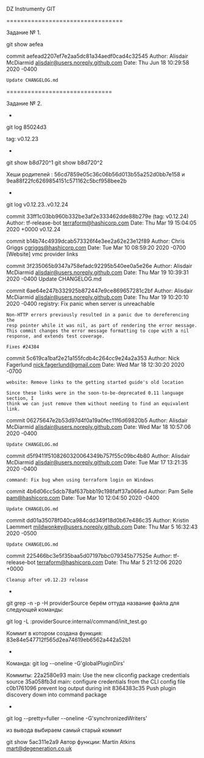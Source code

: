 
DZ  Instrumenty GIT

================================= 

Задание № 1. 

git show  aefea

commit aefead2207ef7e2aa5dc81a34aedf0cad4c32545
Author: Alisdair McDiarmid <alisdair@users.noreply.github.com>
Date:   Thu Jun 18 10:29:58 2020 -0400

    Update CHANGELOG.md

==============================


Задание № 2.

  - 
git log 85024d3

tag: v0.12.23

  - 

git show b8d720^1
git show b8d720^2

Хеши родителей :   56cd7859e05c36c06b56d013b55a252d0bb7e158  и 9ea88f22fc6269854151c571162c5bcf958bee2b

  - 

git log v0.12.23..v0.12.24

 commit 33ff1c03bb960b332be3af2e333462dde88b279e (tag: v0.12.24)
Author: tf-release-bot <terraform@hashicorp.com>
Date:   Thu Mar 19 15:04:05 2020 +0000
    v0.12.24

commit b14b74c4939dcab573326f4e3ee2a62e23e12f89
Author: Chris Griggs <cgriggs@hashicorp.com>
Date:   Tue Mar 10 08:59:20 2020 -0700
    [Website] vmc provider links

commit 3f235065b9347a758efadc92295b540ee0a5e26e
Author: Alisdair McDiarmid <alisdair@users.noreply.github.com>
Date:   Thu Mar 19 10:39:31 2020 -0400
    Update CHANGELOG.md

commit 6ae64e247b332925b872447e9ce869657281c2bf
Author: Alisdair McDiarmid <alisdair@users.noreply.github.com>
Date:   Thu Mar 19 10:20:10 2020 -0400
    registry: Fix panic when server is unreachable

    Non-HTTP errors previously resulted in a panic due to dereferencing the
    resp pointer while it was nil, as part of rendering the error message.
    This commit changes the error message formatting to cope with a nil
    response, and extends test coverage.

    Fixes #24384

commit 5c619ca1baf2e21a155fcdb4c264cc9e24a2a353
Author: Nick Fagerlund <nick.fagerlund@gmail.com>
Date:   Wed Mar 18 12:30:20 2020 -0700

    website: Remove links to the getting started guide's old location

    Since these links were in the soon-to-be-deprecated 0.11 language section, I
    think we can just remove them without needing to find an equivalent link.

commit 06275647e2b53d97d4f0a19a0fec11f6d69820b5
Author: Alisdair McDiarmid <alisdair@users.noreply.github.com>
Date:   Wed Mar 18 10:57:06 2020 -0400
 
    Update CHANGELOG.md

commit d5f9411f5108260320064349b757f55c09bc4b80
Author: Alisdair McDiarmid <alisdair@users.noreply.github.com>
Date:   Tue Mar 17 13:21:35 2020 -0400

    command: Fix bug when using terraform login on Windows

commit 4b6d06cc5dcb78af637bbb19c198faff37a066ed
Author: Pam Selle <pam@hashicorp.com>
Date:   Tue Mar 10 12:04:50 2020 -0400

    Update CHANGELOG.md

commit dd01a35078f040ca984cdd349f18d0b67e486c35
Author: Kristin Laemmert <mildwonkey@users.noreply.github.com>
Date:   Thu Mar 5 16:32:43 2020 -0500

    Update CHANGELOG.md

commit 225466bc3e5f35baa5d07197bbc079345b77525e
Author: tf-release-bot <terraform@hashicorp.com>
Date:   Thu Mar 5 21:12:06 2020 +0000

    Cleanup after v0.12.23 release


 - 

git grep -n -p  -H providerSource
берём оттуда название файла для следующей команды:

git log -L :providerSource:internal/command/init_test.go

Коммит в котором создана функция:
83e84e547712f565d2ea74619eb6562a442a52b1


 - 
Команда:
git log --oneline -G'globalPluginDirs'

Коммиты:
22a2580e93 main: Use the new cliconfig package credentials source
35a058fb3d main: configure credentials from the CLI config file
c0b1761096 prevent log output during init
8364383c35 Push plugin discovery down into command package


 -

git log --pretty=fuller   --oneline -G'synchronizedWriters'

из вывода выбираем самый старый коммит

git show 5ac311e2a9
Автор функции: Martin Atkins <mart@degeneration.co.uk>


